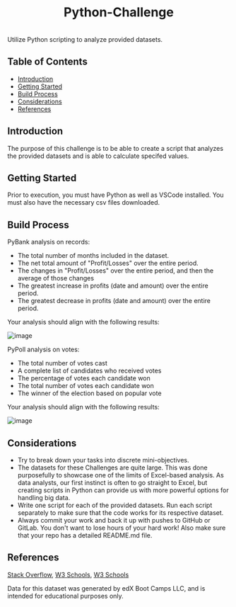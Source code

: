 <h1 align="center"> Python-Challenge </h1> <br>
Utilize Python scripting to analyze provided datasets.

## Table of Contents

- [Introduction](#introduction)
- [Getting Started](#getting-started)
- [Build Process](#build-process)
- [Considerations](#considerations)
- [References](#references)


## Introduction

The purpose of this challenge is to be able to create a script that analyzes the provided datasets and is able to calculate specifed values.


## Getting Started

Prior to execution, you must have Python as well as VSCode installed. You must also have the necessary csv files downloaded.


## Build Process

PyBank analysis on records:
- The total number of months included in the dataset.
- The net total amount of "Profit/Losses" over the entire period.
- The changes in "Profit/Losses" over the entire period, and then the average of those changes
- The greatest increase in profits (date and amount) over the entire period.
- The greatest decrease in profits (date and amount) over the entire period.

Your analysis should align with the following results:

  ![image](<img width="822" alt="Screenshot 2024-03-21 at 7 50 30 PM" src="https://github.com/myoingco/python-challenge/assets/160566342/6ca5da55-bb0d-4af2-b638-ee4127628805">)

PyPoll analysis on votes:
- The total number of votes cast
- A complete list of candidates who received votes
- The percentage of votes each candidate won
- The total number of votes each candidate won
- The winner of the election based on popular vote

Your analysis should align with the following results:

  ![image](<img width="808" alt="Screenshot 2024-03-21 at 7 51 07 PM" src="https://github.com/myoingco/python-challenge/assets/160566342/621f25e2-b1a2-4773-8008-7a9f441e6c55">)


## Considerations

- Try to break down your tasks into discrete mini-objectives.
- The datasets for these Challenges are quite large. This was done purposefully to showcase one of the limits of Excel-based analysis. As data analysts, our first instinct is often to go straight to Excel, but creating scripts in Python can provide us with more powerful options for handling big data.
- Write one script for each of the provided datasets. Run each script separately to make sure that the code works for its respective dataset.
- Always commit your work and back it up with pushes to GitHub or GitLab. You don't want to lose hours of your hard work! Also make sure that your repo has a detailed README.md file.


## References

[Stack Overflow](https://stackoverflow.com/questions/24154232/vba-to-select-all-columns-in-a-worksheet-and-auto-adjust-all-columns-width-in-ex),
[W3 Schools](https://www.w3schools.com/python/gloss_python_elif.asp),
[W3 Schools](https://www.w3schools.com/python/python_conditions.asp)

Data for this dataset was generated by edX Boot Camps LLC, and is intended for educational purposes only.
